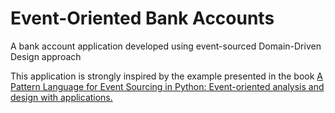 # Event-Oriented Bank Accounts
A bank account application developed using event-sourced Domain-Driven Design approach

This application is strongly inspired by the example presented in the book [A Pattern Language for Event Sourcing in Python: Event-oriented analysis and design with applications.](https://leanpub.com/eventsourcinginpython)
